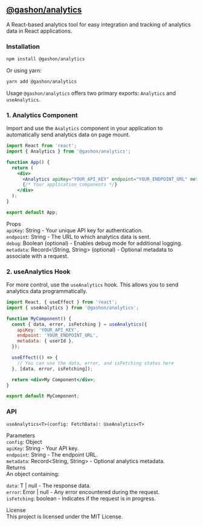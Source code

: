 ## [@gashon/analytics](https://www.npmjs.com/package/@gashon/analytics)

A React-based analytics tool for easy integration and tracking of analytics data in React applications.

### Installation

```bash
npm install @gashon/analytics
```

Or using yarn:

```bash
yarn add @gashon/analytics
```

Usage
`@gashon/analytics` offers two primary exports: `Analytics` and `useAnalytics`.

### 1. Analytics Component

Import and use the `Analytics` component in your application to automatically send analytics data on page mount.

```jsx
import React from 'react';
import { Analytics } from '@gashon/analytics';

function App() {
  return (
    <div>
      <Analytics apiKey="YOUR_API_KEY" endpoint="YOUR_ENDPOINT_URL" metadata={{ cookie: document.cookie }} debug />
      {/* Your application components */}
    </div>
  );
}

export default App;
```

Props  
`apiKey`: String - Your unique API key for authentication.  
`endpoint`: String - The URL to which analytics data is sent.  
`debug`: Boolean (optional) - Enables debug mode for additional logging.  
`metadata`: Record<\String, String> (optional) - Optional metadata to associate with a request.  

### 2. useAnalytics Hook

For more control, use the `useAnalytics` hook. This allows you to send analytics data programmatically.

```jsx
import React, { useEffect } from 'react';
import { useAnalytics } from '@gashon/analytics';

function MyComponent() {
  const { data, error, isFetching } = useAnalytics({
    apiKey: 'YOUR_API_KEY',
    endpoint: 'YOUR_ENDPOINT_URL',
    metadata: { userId },
  });

  useEffect(() => {
    // You can use the data, error, and isFetching states here
  }, [data, error, isFetching]);

  return <div>My Component</div>;
}

export default MyComponent;
```

### API

`useAnalytics<T>(config: FetchData): UseAnalytics<T>`

Parameters  
`config`: Object  
`apiKey`: String - Your API key.  
`endpoint`: String - The endpoint URL.  
`metadata`: Record<String, String> - Optional analytics metadata.  
Returns  
An object containing:  

`data`: T | null - The response data.  
`error`: Error | null - Any error encountered during the request.  
`isFetching`: boolean - Indicates if the request is in progress.  

License  
This project is licensed under the MIT License.  
